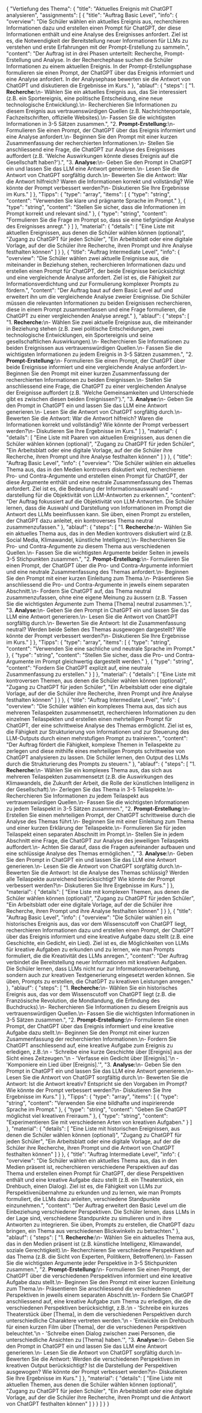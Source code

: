 {
  "Vertiefung des Thema": {
    "title": "Aktuelles Ereignis mit ChatGPT analysieren",
    "assignments": [
      {
        "title": "Auftrag Basic Level",
        "info": {
          "overview": "Die Schüler wählen ein aktuelles Ereignis aus, recherchieren Informationen dazu und erstellen einen Prompt für ChatGPT, der diese Informationen enthält und eine Analyse des Ereignisses anfordert. Ziel ist es, die Notwendigkeit der Bereitstellung neuer Informationen für LLMs zu verstehen und erste Erfahrungen mit der Prompt-Erstellung zu sammeln.",
          "content": "Der Auftrag ist in drei Phasen unterteilt: Recherche, Prompt-Erstellung und Analyse. In der Recherchephase suchen die Schüler Informationen zu einem aktuellen Ereignis. In der Prompt-Erstellungsphase formulieren sie einen Prompt, der ChatGPT über das Ereignis informiert und eine Analyse anfordert. In der Analysephase bewerten sie die Antwort von ChatGPT und diskutieren die Ergebnisse im Kurs."
        },
        "ablauf": {
          "steps": [
            "1. **Recherche:**\n- Wählen Sie ein aktuelles Ereignis aus, das Sie interessiert (z.B. ein Sportereignis, eine politische Entscheidung, eine neue technologische Entwicklung).\n- Recherchieren Sie Informationen zu diesem Ereignis aus vertrauenswürdigen Quellen (z.B. Nachrichtenportale, Fachzeitschriften, offizielle Websites).\n- Fassen Sie die wichtigsten Informationen in 3-5 Sätzen zusammen.",
            "2. **Prompt-Erstellung:**\n- Formulieren Sie einen Prompt, der ChatGPT über das Ereignis informiert und eine Analyse anfordert.\n- Beginnen Sie den Prompt mit einer kurzen Zusammenfassung der recherchierten Informationen.\n- Stellen Sie anschliessend eine Frage, die ChatGPT zur Analyse des Ereignisses auffordert (z.B. 'Welche Auswirkungen könnte dieses Ereignis auf die Gesellschaft haben?').",
            "3. **Analyse:**\n- Geben Sie den Prompt in ChatGPT ein und lassen Sie das LLM eine Antwort generieren.\n- Lesen Sie die Antwort von ChatGPT sorgfältig durch.\n- Bewerten Sie die Antwort: War die Antwort hilfreich? Waren die Informationen korrekt und vollständig? Wie könnte der Prompt verbessert werden?\n- Diskutieren Sie Ihre Ergebnisse im Kurs."
          ]
        },
        "Tipps": {
          "type": "array",
          "items": [
            {
              "type": "string",
              "content": "Verwenden Sie klare und prägnante Sprache im Prompt."
            },
            {
              "type": "string",
              "content": "Stellen Sie sicher, dass die Informationen im Prompt korrekt und relevant sind."
            },
            {
              "type": "string",
              "content": "Formulieren Sie die Frage im Prompt so, dass sie eine tiefgründige Analyse des Ereignisses anregt."
            }
          ]
        },
        "material": {
          "details": [
            "Eine Liste mit aktuellen Ereignissen, aus denen die Schüler wählen können (optional)",
            "Zugang zu ChatGPT für jeden Schüler",
            "Ein Arbeitsblatt oder eine digitale Vorlage, auf der die Schüler ihre Recherche, ihren Prompt und ihre Analyse festhalten können"
          ]
        }
      },
      {
        "title": "Auftrag Intermediate Level",
        "info": {
          "overview": "Die Schüler wählen zwei aktuelle Ereignisse aus, die miteinander in Beziehung stehen, recherchieren Informationen dazu und erstellen einen Prompt für ChatGPT, der beide Ereignisse berücksichtigt und eine vergleichende Analyse anfordert. Ziel ist es, die Fähigkeit zur Informationsverdichtung und zur Formulierung komplexer Prompts zu fördern.",
          "content": "Der Auftrag baut auf dem Basic Level auf und erweitert ihn um die vergleichende Analyse zweier Ereignisse. Die Schüler müssen die relevanten Informationen zu beiden Ereignissen recherchieren, diese in einem Prompt zusammenfassen und eine Frage formulieren, die ChatGPT zu einer vergleichenden Analyse anregt."
        },
        "ablauf": {
          "steps": [
            "1. **Recherche:**\n- Wählen Sie zwei aktuelle Ereignisse aus, die miteinander in Beziehung stehen (z.B. zwei politische Entscheidungen, zwei technologische Entwicklungen, ein Sportereignis und seine gesellschaftlichen Auswirkungen).\n- Recherchieren Sie Informationen zu beiden Ereignissen aus vertrauenswürdigen Quellen.\n- Fassen Sie die wichtigsten Informationen zu jedem Ereignis in 3-5 Sätzen zusammen.",
            "2. **Prompt-Erstellung:**\n- Formulieren Sie einen Prompt, der ChatGPT über beide Ereignisse informiert und eine vergleichende Analyse anfordert.\n- Beginnen Sie den Prompt mit einer kurzen Zusammenfassung der recherchierten Informationen zu beiden Ereignissen.\n- Stellen Sie anschliessend eine Frage, die ChatGPT zu einer vergleichenden Analyse der Ereignisse auffordert (z.B. 'Welche Gemeinsamkeiten und Unterschiede gibt es zwischen diesen beiden Ereignissen?').",
            "3. **Analyse:**\n- Geben Sie den Prompt in ChatGPT ein und lassen Sie das LLM eine Antwort generieren.\n- Lesen Sie die Antwort von ChatGPT sorgfältig durch.\n- Bewerten Sie die Antwort: War die Antwort hilfreich? Waren die Informationen korrekt und vollständig? Wie könnte der Prompt verbessert werden?\n- Diskutieren Sie Ihre Ergebnisse im Kurs."
          ]
        },
        "material": {
          "details": [
            "Eine Liste mit Paaren von aktuellen Ereignissen, aus denen die Schüler wählen können (optional)",
            "Zugang zu ChatGPT für jeden Schüler",
            "Ein Arbeitsblatt oder eine digitale Vorlage, auf der die Schüler ihre Recherche, ihren Prompt und ihre Analyse festhalten können"
          ]
        }
      },
      {
        "title": "Auftrag Basic Level",
        "info": {
          "overview": "Die Schüler wählen ein aktuelles Thema aus, das in den Medien kontrovers diskutiert wird, recherchieren Pro- und Contra-Argumente und erstellen einen Prompt für ChatGPT, der diese Argumente enthält und eine neutrale Zusammenfassung des Themas anfordert. Ziel ist es, die Bedeutung der Informationsauswahl und -darstellung für die Objektivität von LLM-Antworten zu erkennen.",
          "content": "Der Auftrag fokussiert auf die Objektivität von LLM-Antworten. Die Schüler lernen, dass die Auswahl und Darstellung von Informationen im Prompt die Antwort des LLMs beeinflussen kann. Sie üben, einen Prompt zu erstellen, der ChatGPT dazu anleitet, ein kontroverses Thema neutral zusammenzufassen."
        },
        "ablauf": {
          "steps": [
            "1. **Recherche:**\n- Wählen Sie ein aktuelles Thema aus, das in den Medien kontrovers diskutiert wird (z.B. Social Media, Klimawandel, künstliche Intelligenz).\n- Recherchieren Sie Pro- und Contra-Argumente zu diesem Thema aus verschiedenen Quellen.\n- Fassen Sie die wichtigsten Argumente beider Seiten in jeweils 3-5 Stichpunkten zusammen.",
            "2. **Prompt-Erstellung:**\n- Formulieren Sie einen Prompt, der ChatGPT über die Pro- und Contra-Argumente informiert und eine neutrale Zusammenfassung des Themas anfordert.\n- Beginnen Sie den Prompt mit einer kurzen Einleitung zum Thema.\n- Präsentieren Sie anschliessend die Pro- und Contra-Argumente in jeweils einem separaten Abschnitt.\n- Fordern Sie ChatGPT auf, das Thema neutral zusammenzufassen, ohne eine eigene Meinung zu äussern (z.B. 'Fassen Sie die wichtigsten Argumente zum Thema [Thema] neutral zusammen.').",
            "3. **Analyse:**\n- Geben Sie den Prompt in ChatGPT ein und lassen Sie das LLM eine Antwort generieren.\n- Lesen Sie die Antwort von ChatGPT sorgfältig durch.\n- Bewerten Sie die Antwort: Ist die Zusammenfassung neutral? Werden beide Seiten des Themas ausgewogen dargestellt? Wie könnte der Prompt verbessert werden?\n- Diskutieren Sie Ihre Ergebnisse im Kurs."
          ]
        },
        "Tipps": {
          "type": "array",
          "items": [
            {
              "type": "string",
              "content": "Verwenden Sie eine sachliche und neutrale Sprache im Prompt."
            },
            {
              "type": "string",
              "content": "Stellen Sie sicher, dass die Pro- und Contra-Argumente im Prompt gleichwertig dargestellt werden."
            },
            {
              "type": "string",
              "content": "Fordern Sie ChatGPT explizit auf, eine neutrale Zusammenfassung zu erstellen."
            }
          ]
        },
        "material": {
          "details": [
            "Eine Liste mit kontroversen Themen, aus denen die Schüler wählen können (optional)",
            "Zugang zu ChatGPT für jeden Schüler",
            "Ein Arbeitsblatt oder eine digitale Vorlage, auf der die Schüler ihre Recherche, ihren Prompt und ihre Analyse festhalten können"
          ]
        }
      },
      {
        "title": "Auftrag Intermediate Level",
        "info": {
          "overview": "Die Schüler wählen ein komplexes Thema aus, das sich aus mehreren Teilaspekten zusammensetzt, recherchieren Informationen zu den einzelnen Teilaspekten und erstellen einen mehrteiligen Prompt für ChatGPT, der eine schrittweise Analyse des Themas ermöglicht. Ziel ist es, die Fähigkeit zur Strukturierung von Informationen und zur Steuerung des LLM-Outputs durch einen mehrstufigen Prompt zu trainieren.",
          "content": "Der Auftrag fördert die Fähigkeit, komplexe Themen in Teilaspekte zu zerlegen und diese mithilfe eines mehrteiligen Prompts schrittweise von ChatGPT analysieren zu lassen. Die Schüler lernen, den Output des LLMs durch die Strukturierung des Prompts zu steuern."
        },
        "ablauf": {
          "steps": [
            "1. **Recherche:**\n- Wählen Sie ein komplexes Thema aus, das sich aus mehreren Teilaspekten zusammensetzt (z.B. die Auswirkungen des Klimawandels, die Zukunft der Arbeit, die Rolle der künstlichen Intelligenz in der Gesellschaft).\n- Zerlegen Sie das Thema in 3-5 Teilaspekte.\n- Recherchieren Sie Informationen zu jedem Teilaspekt aus vertrauenswürdigen Quellen.\n- Fassen Sie die wichtigsten Informationen zu jedem Teilaspekt in 3-5 Sätzen zusammen.",
            "2. **Prompt-Erstellung:**\n- Erstellen Sie einen mehrteiligen Prompt, der ChatGPT schrittweise durch die Analyse des Themas führt.\n- Beginnen Sie mit einer Einleitung zum Thema und einer kurzen Erklärung der Teilaspekte.\n- Formulieren Sie für jeden Teilaspekt einen separaten Abschnitt im Prompt.\n- Stellen Sie in jedem Abschnitt eine Frage, die ChatGPT zur Analyse des jeweiligen Teilaspekts auffordert.\n- Achten Sie darauf, dass die Fragen aufeinander aufbauen und eine schlüssige Analyse des Themas ermöglichen.",
            "3. **Analyse:**\n- Geben Sie den Prompt in ChatGPT ein und lassen Sie das LLM eine Antwort generieren.\n- Lesen Sie die Antwort von ChatGPT sorgfältig durch.\n- Bewerten Sie die Antwort: Ist die Analyse des Themas schlüssig? Werden alle Teilaspekte ausreichend berücksichtigt? Wie könnte der Prompt verbessert werden?\n- Diskutieren Sie Ihre Ergebnisse im Kurs."
          ]
        },
        "material": {
          "details": [
            "Eine Liste mit komplexen Themen, aus denen die Schüler wählen können (optional)",
            "Zugang zu ChatGPT für jeden Schüler",
            "Ein Arbeitsblatt oder eine digitale Vorlage, auf der die Schüler ihre Recherche, ihren Prompt und ihre Analyse festhalten können"
          ]
        }
      },
      {
        "title": "Auftrag Basic Level",
        "info": {
          "overview": "Die Schüler wählen ein historisches Ereignis aus, das vor dem Wissenscutoff von ChatGPT liegt, recherchieren Informationen dazu und erstellen einen Prompt, der ChatGPT über das Ereignis informiert und eine kreative Aufgabe dazu stellt (z.B. eine Geschichte, ein Gedicht, ein Lied). Ziel ist es, die Möglichkeiten von LLMs für kreative Aufgaben zu erkunden und zu lernen, wie man Prompts formuliert, die die Kreativität des LLMs anregen.",
          "content": "Der Auftrag verbindet die Bereitstellung neuer Informationen mit kreativen Aufgaben. Die Schüler lernen, dass LLMs nicht nur zur Informationsverarbeitung, sondern auch zur kreativen Textgenerierung eingesetzt werden können. Sie üben, Prompts zu erstellen, die ChatGPT zu kreativen Leistungen anregen."
        },
        "ablauf": {
          "steps": [
            "1. **Recherche:**\n- Wählen Sie ein historisches Ereignis aus, das vor dem Wissenscutoff von ChatGPT liegt (z.B. die Französische Revolution, die Mondlandung, die Erfindung des Buchdrucks).\n- Recherchieren Sie Informationen zu diesem Ereignis aus vertrauenswürdigen Quellen.\n- Fassen Sie die wichtigsten Informationen in 3-5 Sätzen zusammen.",
            "2. **Prompt-Erstellung:**\n- Formulieren Sie einen Prompt, der ChatGPT über das Ereignis informiert und eine kreative Aufgabe dazu stellt.\n- Beginnen Sie den Prompt mit einer kurzen Zusammenfassung der recherchierten Informationen.\n- Fordern Sie ChatGPT anschliessend auf, eine kreative Aufgabe zum Ereignis zu erledigen, z.B.:\n    - 'Schreibe eine kurze Geschichte über [Ereignis] aus der Sicht eines Zeitzeugen.'\n    - 'Verfasse ein Gedicht über [Ereignis].'\n    - 'Komponiere ein Lied über [Ereignis].'",
            "3. **Analyse:**\n- Geben Sie den Prompt in ChatGPT ein und lassen Sie das LLM eine Antwort generieren.\n- Lesen Sie die Antwort von ChatGPT sorgfältig durch.\n- Bewerten Sie die Antwort: Ist die Antwort kreativ? Entspricht sie den Vorgaben im Prompt? Wie könnte der Prompt verbessert werden?\n- Diskutieren Sie Ihre Ergebnisse im Kurs."
          ]
        },
        "Tipps": {
          "type": "array",
          "items": [
            {
              "type": "string",
              "content": "Verwenden Sie eine bildhafte und inspirierende Sprache im Prompt."
            },
            {
              "type": "string",
              "content": "Geben Sie ChatGPT möglichst viel kreativen Freiraum."
            },
            {
              "type": "string",
              "content": "Experimentieren Sie mit verschiedenen Arten von kreativen Aufgaben."
            }
          ]
        },
        "material": {
          "details": [
            "Eine Liste mit historischen Ereignissen, aus denen die Schüler wählen können (optional)",
            "Zugang zu ChatGPT für jeden Schüler",
            "Ein Arbeitsblatt oder eine digitale Vorlage, auf der die Schüler ihre Recherche, ihren Prompt und die Antwort von ChatGPT festhalten können"
          ]
        }
      },
      {
        "title": "Auftrag Intermediate Level",
        "info": {
          "overview": "Die Schüler wählen ein aktuelles Thema aus, das in den Medien präsent ist, recherchieren verschiedene Perspektiven auf das Thema und erstellen einen Prompt für ChatGPT, der diese Perspektiven enthält und eine kreative Aufgabe dazu stellt (z.B. ein Theaterstück, ein Drehbuch, einen Dialog). Ziel ist es, die Fähigkeit von LLMs zur Perspektivenübernahme zu erkunden und zu lernen, wie man Prompts formuliert, die LLMs dazu anleiten, verschiedene Standpunkte einzunehmen.",
          "content": "Der Auftrag erweitert den Basic Level um die Einbeziehung verschiedener Perspektiven. Die Schüler lernen, dass LLMs in der Lage sind, verschiedene Standpunkte zu simulieren und in ihre Antworten zu integrieren. Sie üben, Prompts zu erstellen, die ChatGPT dazu bringen, ein Thema aus verschiedenen Blickwinkeln zu betrachten."
        },
        "ablauf": {
          "steps": [
            "1. **Recherche:**\n- Wählen Sie ein aktuelles Thema aus, das in den Medien präsent ist (z.B. künstliche Intelligenz, Klimawandel, soziale Gerechtigkeit).\n- Recherchieren Sie verschiedene Perspektiven auf das Thema (z.B. die Sicht von Experten, Politikern, Betroffenen).\n- Fassen Sie die wichtigsten Argumente jeder Perspektive in 3-5 Stichpunkten zusammen.",
            "2. **Prompt-Erstellung:**\n- Formulieren Sie einen Prompt, der ChatGPT über die verschiedenen Perspektiven informiert und eine kreative Aufgabe dazu stellt.\n- Beginnen Sie den Prompt mit einer kurzen Einleitung zum Thema.\n- Präsentieren Sie anschliessend die verschiedenen Perspektiven in jeweils einem separaten Abschnitt.\n- Fordern Sie ChatGPT anschliessend auf, eine kreative Aufgabe zum Thema zu erledigen, die die verschiedenen Perspektiven berücksichtigt, z.B.:\n    - 'Schreibe ein kurzes Theaterstück über [Thema], in dem die verschiedenen Perspektiven durch unterschiedliche Charaktere vertreten werden.'\n    - 'Entwickle ein Drehbuch für einen kurzen Film über [Thema], der die verschiedenen Perspektiven beleuchtet.'\n    - 'Schreibe einen Dialog zwischen zwei Personen, die unterschiedliche Ansichten zu [Thema] haben.'",
            "3. **Analyse:**\n- Geben Sie den Prompt in ChatGPT ein und lassen Sie das LLM eine Antwort generieren.\n- Lesen Sie die Antwort von ChatGPT sorgfältig durch.\n- Bewerten Sie die Antwort: Werden die verschiedenen Perspektiven im kreativen Output berücksichtigt? Ist die Darstellung der Perspektiven ausgewogen? Wie könnte der Prompt verbessert werden?\n- Diskutieren Sie Ihre Ergebnisse im Kurs."
          ]
        },
        "material": {
          "details": [
            "Eine Liste mit aktuellen Themen, aus denen die Schüler wählen können (optional)",
            "Zugang zu ChatGPT für jeden Schüler",
            "Ein Arbeitsblatt oder eine digitale Vorlage, auf der die Schüler ihre Recherche, ihren Prompt und die Antwort von ChatGPT festhalten können"
          ]
        }
      }
    ]
  }
}
